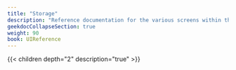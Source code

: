 ```yaml
---
title: "Storage"
description: "Reference documentation for the various screens within the Storage menu option."
geekdocCollapseSection: true
weight: 90
book: UIReference
---
```


{{< children depth="2" description="true" >}}
